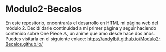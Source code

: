 # Modulo2-Becalos
En este repositorio, encontrarás el desarrollo en HTML mi página web del módulo 2. Decidí darle continuidad a mi primer página y seguir haciendo contenido sobre One Piece ⚓, un anime que amo desde hace dos años. Puedes visitarla en el siguiente enlace:
https://andylbtt.github.io/Modulo2-Becalos.github.io/
